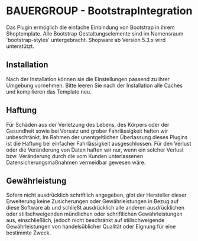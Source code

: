 # BAUERGROUP - BootstrapIntegration
Das Plugin ermöglich die einfache Einbindung von Bootstrap in ihrem Shoptemplate. Alle Bootstrap Gestaltungselemente sind im Namensraum 'bootstrap-styles' untergebracht.
Shopware ab Version 5.3.x wird unterstützt.

## Installation
Nach der Installation können sie die Einstellungen passend zu ihrer Umgebung vornehmen. 
Bitte leeren Sie nach der Installation alle Caches und kompilieren das Template neu.

## Haftung
Für Schäden aus der Verletzung des Lebens, des Körpers oder der Gesundheit sowie bei Vorsatz und grober Fahrlässigkeit haften wir unbeschränkt. Im Rahmen der unentgeltlichen Überlassung dieses Plugins ist die Haftung bei einfacher Fahrlässigkeit ausgeschlossen. Für den Verlust oder die Veränderung von Daten haften wir nur, wenn ein solcher Verlust bzw. Veränderung durch die vom Kunden unterlassenen Datensicherungsmaßnahmen vermeidbar gewesen wäre.

## Gewährleistung
Sofern nicht ausdrücklich schriftlich angegeben, gibt der Hersteller dieser Erweiterung keine Zusicherungen oder Gewährleistungen in Bezug auf diese Software ab und schließt ausdrücklich alle anderen ausdrücklichen oder stillschweigenden mündlichen oder schriftlichen Gewährleistungen aus, einschließlich, jedoch nicht beschränkt auf stillschweigende Gewährleistungen von handelsüblicher Qualität oder Eignung für eine bestimmte Zweck.
